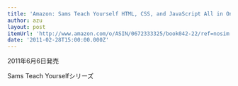 ```yaml
---
title: 'Amazon: Sams Teach Yourself HTML, CSS, and JavaScript All in One: Julie C. Meloni'
author: azu
layout: post
itemUrl: 'http://www.amazon.com/o/ASIN/0672333325/book042-22/ref=nosim'
date: '2011-02-28T15:00:00.000Z'
---
```

2011年6月6日発売

Sams Teach Yourselfシリーズ
